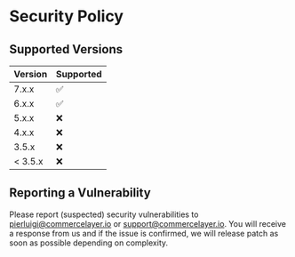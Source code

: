 # Security Policy

## Supported Versions

| Version | Supported          |
| ------- | ------------------ |
| 7.x.x   | :white_check_mark: |
| 6.x.x   | :white_check_mark: |
| 5.x.x   | :x:                |
| 4.x.x   | :x:                |
| 3.5.x   | :x:                |
| < 3.5.x | :x:                |

## Reporting a Vulnerability

Please report (suspected) security vulnerabilities to <pierluigi@commercelayer.io> or <support@commercelayer.io>.
You will receive a response from us and if the issue is confirmed, we will release patch as soon as possible depending on complexity.
